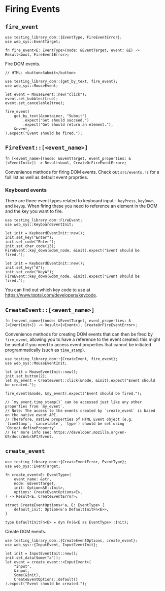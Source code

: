 # Firing Events

<!-- > **Note**
>
> Most projects have a few use cases for `fire_event`, but the majority of the time you should probably use `testing-library-user-event`. -->

## `fire_event`

```rust,ignore
use testing_library_dom::{EventType, FireEventError};
use web_sys::EventTarget;

fn fire_event<E: EventType>(node: &EventTarget, event: &E) -> Result<bool, FireEventError>;
```

Fire DOM events.

```rust,ignore
// HTML: <button>Submit</button>

use testing_library_dom::{get_by_text, fire_event};
use web_sys::MouseEvent;

let event = MouseEvent::new("click");
event.set_bubbles(true);
event.set_cancelable(true);

fire_event(
    get_by_text(&container, "Submit")
        .expect("Get should succeed.")
        .expect("Get should return an element."),
    &event,
).expect("Event should be fired.");
```

## `FireEvent::[<event_name>]`

```rust,ignore
fn [<event_name>](node: &EventTarget, event_properties: &[<EventInit>]) -> Result<bool, CreateOrFireEventError>;
```

Convenience methods for firing DOM events. Check out `src/events.rs` for a full list as well as default event proprties.

<!-- TODO: target, data transfer -->

### Keyboard events

There are three event types related to keyboard input - `keyPress`, `keyDown`, and `keyUp`. When firing these you need to reference an element in the DOM and the key you want to fire.

```rust,ignore
use testing_library_dom::FireEvent;
use web_sys::KeyboardEventInit;

let init = KeyboardEventInit::new();
init.set_key("Enter");
init.set_code("Enter");
init.set_char_code(13);
FireEvent::key_down(&dom_node, &init).expect("Event should be fired.");

let init = KeyboardEventInit::new();
init.set_key("A");
init.set_code("KeyA");
FireEvent::key_down(&dom_node, &init).expect("Event should be fired.");
```

You can find out which key code to use at https://www.toptal.com/developers/keycode.

## `CreateEvent::[<event_name>]`

```rust,ignore
fn [<event_name>](node: &EventTarget, event_properties: &[<EventInit>]) -> Result<[<Event>], CreateOrFireEventError>;
```

Convenience methods for creating DOM events that can then be fired by `fire_event`, allowing you to have a reference to the event created: this might be useful if you need to access event properties that cannot be initiated programmatically (such as [`time_stamp`](https://docs.rs/web-sys/latest/web_sys/struct.Event.html#method.time_stamp)).

```rust,ignore
use testing_library_dom::{CreateEvent, fire_event};
use web_sys::MouseEventInit;

let init = MouseEventInit::new();
init.set_button(2);
let my_event = CreateEvent::click(&node, &init).expect("Event should be created.");

fire_event(&node, &my_event).expect("Event should be fired.");

// `my_event.time_stamp()` can be accessed just like any other properties from `my_event`.
// Note: The access to the events created by `create_event` is based on the native event API.
// Therefore, native properties of HTML Event object (e.g. `timeStamp`, `cancelable`, `type`) should be set using `Object.defineProperty`.
// For more info see: https://developer.mozilla.org/en-US/docs/Web/API/Event.
```

## `create_event`

```rust,ignore
use testing_library_dom::{CreateEventError, EventType};
use web_sys::EventTarget;

fn create_event<E: EventType>(
    event_name: &str,
    node: &EventTarget,
    init: Option<&E::Init>,
    options: CreateEventOptions<E>,
) -> Result<E, CreateEventError>;

struct CreateEventOptions<'a, E: EventType> {
    default_init: Option<&'a DefaultInitFn<E>>,
}

type DefaultInitFn<E> = dyn Fn(&<E as EventType>::Init);
```

Create DOM events.

```rust,ignore
use testing_library_dom::{CreateEventOptions, create_event};
use web_sys::{InputEvent, InputEventInit};

let init = InputEventInit::new();
init.set_data(Some("a"));
let event = create_event::<InputEvent>(
    "input",
    &input,
    Some(&init),
    CreateEventOptions::default()
).expect("Event should be created.");
```
